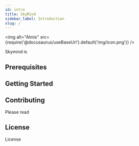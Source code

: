 ```yaml
---
id: intro
title: SkyMind
sidebar_label: Introduction
slug: /
---
```


<img alt="Almis" src={require('@docusaurus/useBaseUrl').default('img/icon.png')} />

Skymind is


## Prerequisites

## Getting Started


## Contributing

Please read 

## License

License